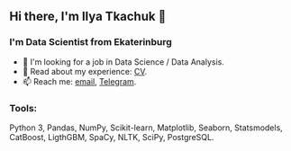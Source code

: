 ## Hi there, I'm Ilya Tkachuk 👋
### I'm Data Scientist from Ekaterinburg 

- 🔭 I'm looking for a job in Data Science / Data Analysis.
- 📄 Read about my experience: [CV](https://hh.ru/resume/924365b7ff0c2e6e030039ed1f356a58744b4f).
- 📫 Reach me: [email](mailto:tkachuk45@gmail.com), [Telegram](https://t.me/ilyatkachuk).

### Tools:
Python 3, Pandas, NumPy, Scikit-learn, Matplotlib, Seaborn, Statsmodels, CatBoost, LigthGBM, SpaCy, NLTK, SciPy, PostgreSQL.

<!--
**tkachuk45/tkachuk45** is a ✨ _special_ ✨ repository because its `README.md` (this file) appears on your GitHub profile.

Here are some ideas to get you started:

- 🔭 I’m currently working on ...
- 🌱 I’m currently learning ...
- 👯 I’m looking to collaborate on ...
- 🤔 I’m looking for help with ...
- 💬 Ask me about ...
- 📫 How to reach me: ...
- 😄 Pronouns: ...
- ⚡ Fun fact: ...
-->
